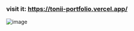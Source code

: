 ### visit it: https://tonii-portfolio.vercel.app/
![image](https://github.com/user-attachments/assets/ad86b081-061c-4e00-9c13-d9cdd6a594d9)
